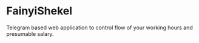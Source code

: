 # FainyiShekel
Telegram based web application to control flow of your working hours and presumable salary.
